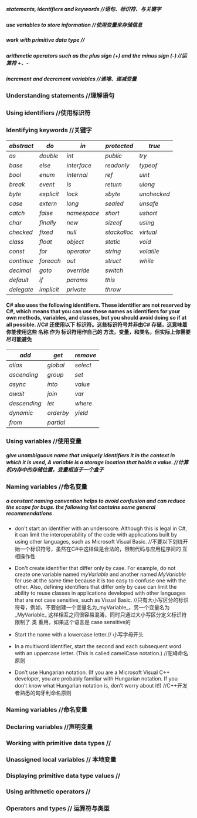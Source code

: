 ##### statements, identifiers and keywords //语句、标识符、与关键字
##### use variables to store information //使用变量来存储信息
##### work with primitive data type //
##### arithmetic operators such as the plus sign (+) and the minus sign (-) //运算符 +、-
##### increment and decrement variables //递增、递减变量

### Understanding statements //理解语句
### Using identifiers //使用标识符
### Identifying keywords //关键字

|_abstract_|_do_|_in_|_protected_|_true_|
|----------|----|----|-----------|------|
|_as_      |_double_|_int_|_public_|_try_|
|_base_    |_else_  |_interface_   |_readonly_|_typeof_|
|_bool_    |_enum_  |_internal_    |_ref_     |_uint_  |
|_break_   |_event_ |_is_          |_return_  |_ulong_ |
|_byte_    |_explicit_|_lock_      |_sbyte_   |_unchecked_|
|_case_    |_extern_  |_long_      |_sealed_  |_unsafe_   |
|_catch_   |_false_   |_namespace_ |_short_   |_ushort_   |
|_char_    |_finally_ |_new_       |_sizeof_  |_using_    |
|_checked_ |_fixed_   |_null_      |_stackalloc_|_virtual_|
|_class_   |_float_   |_object_    |_static_    |_void_   |
|_const_   |_for_     |_operator_  |_string_    |_volatile_|
|_continue_|_foreach_ |_out_       |_struct_    |_while_   |
|_decimal_ |_goto_    |_override_  |_switch_    |          |
|_default_ |_if_      |_params_    |_this_      |          |
|_delegate_|_implicit_|_private_   |_throw_     |          |

#### C# also uses the following identifiers. These identifier are not reserved by C#, which means that you can use these names as identifiers for your own methods, variables, and classes, but you should avoid doing so if at all possible. //C# 还使用以下 标识符。这些标识符号并非由C# 存储，这意味着你能使用这些 名称 作为 标识符用作自己的 方法，变量，和类名，但实际上你需要尽可能避免
|_add_|_get_|_remove_|
|-----|-----|--------|
|_alias_|_global_|_select_|
|_ascending_|_group_|_set_|
|_async_|_into_|_value_|
|_await_|_join_|_var_|
|_descending_|_let_|_where_|
|_dynamic_|_orderby_|_yield_|
|_from_|_partial_|

### Using variables //使用变量

##### give unambiguous name that uniquely identifiers it in the context in which it is used, A _variable_ is a storage location that holds a value. //计算机内存中的存储位置，变量相当于一个盒子  

### Naming variables //命名变量
##### a constant naming convention helps to avoid confusion and can reduce the scope for bugs. the following list contains some general recommendations
- don't start an identifier with an underscore. Although this is legal in C#, it can limit the interoperability of the code with applications built by using other languages, such as Microsoft Visual Basic. //不要以下划线开始一个标识符号，虽然在C#中这样做是合法的，限制代码与应用程序间的 互相操作性

- Don't create identifier that differ only by case. For example, do not create one variable named _myVariable_ and another named _MyVariable_ for use at the same time because it is too easy to confuse one with the other. Also, defining identifiers that differ only by case can limit the ability to reuse classes in applications developed with other languages that are not case sensitive, such as Visual Basic. //只有大小写区分的标识符号，例如，不要创建一个变量名为_myVariable_，另一个变量名为_MyVariable_ 这样相互之间很容易混淆，同时只通过大小写区分定义标识符限制了 类 重用，如果这个语言是 case sensitive的

- Start the name with a lowercase letter.// 小写字母开头

- In a multiword identifier, start the second and each subsequent word with an uppercase letter. (This is called camelCase notation.) //驼峰命名原则

- Don’t use Hungarian notation. (If you are a Microsoft Visual C++ developer, you are probably familiar with Hungarian notation. If you don’t know what Hungarian notation is, don’t worry about it!) //C++开发者熟悉的匈牙利命名原则

### Naming variables //命名变量
### Declaring variables  //声明变量
### Working with primitive data types //
### Unassigned local variables // 本地变量
### Displaying primitive data type values //

### Using arithmetic operators  //
### Operators and types // 运算符与类型

